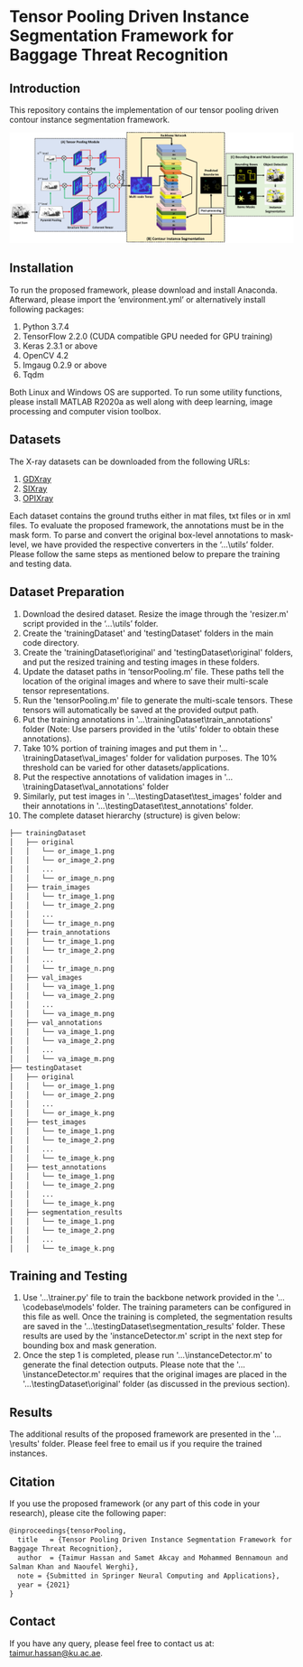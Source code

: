 # Tensor Pooling Driven Instance Segmentation Framework for Baggage Threat Recognition

## Introduction
This repository contains the implementation of our tensor pooling driven contour instance segmentation framework. 

![TP](/images/Picture212.png)

## Installation
To run the proposed framework, please download and install Anaconda. Afterward, please import the ‘environment.yml’ or alternatively install following packages: 
1. Python 3.7.4 
2. TensorFlow 2.2.0 (CUDA compatible GPU needed for GPU training) 
3. Keras 2.3.1 or above 
4. OpenCV 4.2 
5. Imgaug 0.2.9 or above 
6. Tqdm 

Both Linux and Windows OS are supported. To run some utility functions, please install MATLAB R2020a as well along with deep learning, image processing and computer vision toolbox.

## Datasets
The X-ray datasets can be downloaded from the following URLs: 
1. [GDXray](https://domingomery.ing.puc.cl/material/gdxray/) 
2. [SIXray](https://github.com/MeioJane/SIXray) 
3. [OPIXray](https://github.com/OPIXray-author/OPIXray) 

Each dataset contains the ground truths either in mat files, txt files or in xml files. To evaluate the proposed framework, the annotations must be in the mask form. To parse and convert the original box-level annotations to mask-level, we have provided the respective converters in the ‘…\utils’ folder. Please follow the same steps as mentioned below to prepare the training and testing data. 

## Dataset Preparation

1. Download the desired dataset. Resize the image through the 'resizer.m' script provided in the ‘…\utils’ folder.
2. Create the 'trainingDataset' and 'testingDataset' folders in the main code directory.
3. Create the 'trainingDataset\original' and 'testingDataset\original' folders, and put the resized training and testing images in these folders. 
4. Update the dataset paths in ‘tensorPooling.m’ file. These paths tell the location of the original images and where to save their multi-scale tensor representations.
5. Run the 'tensorPooling.m' file to generate the multi-scale tensors. These tensors will automatically be saved at the provided output path. 
5. Put the training annotations in '…\trainingDataset\train_annotations' folder (Note: Use parsers provided in the 'utils' folder to obtain these annotations). 
6. Take 10% portion of training images and put them in '…\trainingDataset\val_images' folder for validation purposes. The 10% threshold can be varied for other datasets/applications.
7. Put the respective annotations of validation images in '…\trainingDataset\val_annotations' folder 
9. Similarly, put test images in '…\testingDataset\test_images' folder and their annotations in '…\testingDataset\test_annotations' folder. 
4. The complete dataset hierarchy (structure) is given below:
```
├── trainingDataset
│   ├── original
│   │   └── or_image_1.png
│   │   └── or_image_2.png
│   │   ...
│   │   └── or_image_n.png
│   ├── train_images
│   │   └── tr_image_1.png
│   │   └── tr_image_2.png
│   │   ...
│   │   └── tr_image_n.png
│   ├── train_annotations
│   │   └── tr_image_1.png
│   │   └── tr_image_2.png
│   │   ...
│   │   └── tr_image_n.png
│   ├── val_images
│   │   └── va_image_1.png
│   │   └── va_image_2.png
│   │   ...
│   │   └── va_image_m.png
│   ├── val_annotations
│   │   └── va_image_1.png
│   │   └── va_image_2.png
│   │   ...
│   │   └── va_image_m.png
├── testingDataset
│   ├── original
│   │   └── or_image_1.png
│   │   └── or_image_2.png
│   │   ...
│   │   └── or_image_k.png
│   ├── test_images
│   │   └── te_image_1.png
│   │   └── te_image_2.png
│   │   ...
│   │   └── te_image_k.png
│   ├── test_annotations
│   │   └── te_image_1.png
│   │   └── te_image_2.png
│   │   ...
│   │   └── te_image_k.png
│   ├── segmentation_results
│   │   └── te_image_1.png
│   │   └── te_image_2.png
│   │   ...
│   │   └── te_image_k.png
```

## Training and Testing
1. Use '…\trainer.py' file to train the backbone network provided in the '…\codebase\models' folder. The training parameters can be configured in this file as well. Once the training is completed, the segmentation results are saved in the '…\testingDataset\segmentation_results' folder. These results are used by the 'instanceDetector.m' script in the next step for bounding box and mask generation. 
2. Once the step 1 is completed, please run '…\instanceDetector.m' to generate the final detection outputs. Please note that the '…\instanceDetector.m' requires that the original images are placed in the '…\testingDataset\original' folder (as discussed in the previous section).

## Results
The additional results of the proposed framework are presented in the '…\results' folder. Please feel free to email us if you require the trained instances. 

## Citation
If you use the proposed framework (or any part of this code in your research), please cite the following paper:

```
@inproceedings{tensorPooling,
  title   = {Tensor Pooling Driven Instance Segmentation Framework for Baggage Threat Recognition},
  author  = {Taimur Hassan and Samet Akcay and Mohammed Bennamoun and Salman Khan and Naoufel Werghi},
  note = {Submitted in Springer Neural Computing and Applications},
  year = {2021}
}
```

## Contact
If you have any query, please feel free to contact us at: taimur.hassan@ku.ac.ae.
